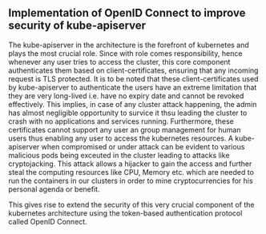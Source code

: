 ## Implementation of OpenID Connect to improve security of kube-apiserver

The kube-apiserver in the architecture is the forefront of kubernetes and plays the most crucial role. Since with role comes responsibility, hence whenever any user tries to access the cluster, this core component authenticates them based on client-certificates, ensuring that any incoming request is TLS protected. It is to be noted that these client-certificates used by kube-apiserver to authenticate the users have an extreme limitation that they are very long-lived i.e. have no expiry date and cannot be revoked effectively. This implies, in case of any cluster attack happening, the admin has almost negligible opportunity to survice it thsu leading the cluster to crash with no applications and services running. Furthermore, these certificates cannot support any user an group management for human users thus enabling any user to access the kubernetes resources. A kube-apiserver when compromised or under attack can be evident to various malicious pods being exceuted in the cluster leading to attacks like cryptojacking. This attack allows a hijacker to gain the access and further steal the computing resources like CPU, Memory etc. which are needed to run the containers in our clusters in order to mine cryptocurrencies for his personal agenda or benefit.

This gives rise to extend the security of this very crucial component of the kubernetes architecture using the token-based authentication protocol called OpenID Connect.
